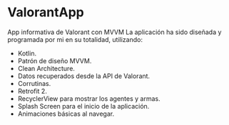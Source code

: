 # ValorantApp
App informativa de Valorant con MVVM
La aplicación ha sido diseñada y programada por mi en su totalidad, utilizando:
- Kotlin.
- Patrón de diseño MVVM.
- Clean Architecture.
- Datos recuperados desde la API de Valorant.
- Corrutinas.
- Retrofit 2.
- RecyclerView para mostrar los agentes y armas.
- Splash Screen para el inicio de la aplicación.
- Animaciones básicas al navegar.
